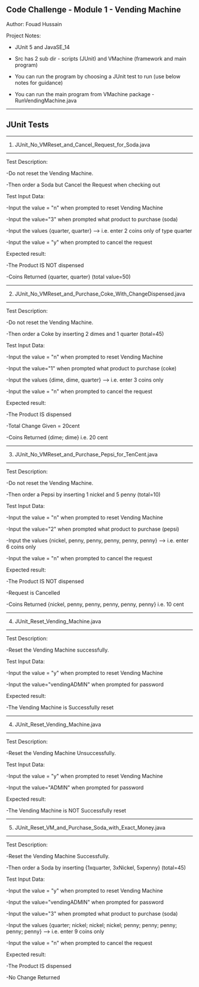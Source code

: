 Code Challenge - Module 1 - Vending Machine
-----------------------------------------------------------------------------------
Author: Fouad Hussain

Project Notes: 

- JUnit 5 and JavaSE_14

- Src has 2 sub dir - scripts (JUnit) and VMachine (framework and main program)

- You can run the program by choosing a JUnit test to run (use below notes for guidance)

- You can run the main program from VMachine package - RunVendingMachine.java


------------------------------------------------------------------------------------
JUnit Tests
------------------------------------------------------------------------------------

----------------------------------------------------
1. JUnit_No_VMReset_and_Cancel_Request_for_Soda.java
----------------------------------------------------
Test Description: 

-Do not reset the Vending Machine. 

-Then order a Soda but Cancel the Request when checking out

Test Input Data:

-Input the value = "n" when prompted to reset Vending Machine

-Input the value="3" when prompted what product to purchase (soda)

-Input the values {quarter, quarter} --> i.e. enter 2 coins only of type quarter

-Input the value = "y" when prompted to cancel the request

Expected result:

-The Product IS NOT dispensed

-Coins Returned {quarter, quarter} (total value=50)


----------------------------------------------------
2. JUnit_No_VMReset_and_Purchase_Coke_With_ChangeDispensed.java
----------------------------------------------------
Test Description: 

-Do not reset the Vending Machine. 

-Then order a Coke by inserting 2 dimes and 1 quarter (total=45)

Test Input Data:

-Input the value = "n" when prompted to reset Vending Machine

-Input the value="1" when prompted what product to purchase (coke)

-Input the values {dime, dime, quarter} --> i.e. enter 3 coins only

-Input the value = "n" when prompted to cancel the request

Expected result:

-The Product IS dispensed

-Total Change Given = 20cent

-Coins Returned {dime; dime} i.e. 20 cent




----------------------------------------------------
3. JUnit_No_VMReset_and_Purchase_Pepsi_for_TenCent.java
----------------------------------------------------
Test Description: 

-Do not reset the Vending Machine. 

-Then order a Pepsi by inserting 1 nickel and 5 penny (total=10)

Test Input Data:

-Input the value = "n" when prompted to reset Vending Machine

-Input the value="2" when prompted what product to purchase (pepsi)

-Input the values {nickel, penny, penny, penny, penny, penny} --> i.e. enter 6 coins only

-Input the value = "n" when prompted to cancel the request

Expected result:

-The Product IS NOT dispensed

-Request is Cancelled

-Coins Returned {nickel, penny, penny, penny, penny, penny} i.e. 10 cent

----------------------------------------------------
4. JUnit_Reset_Vending_Machine.java
----------------------------------------------------
Test Description: 

-Reset the Vending Machine successfully. 

Test Input Data:

-Input the value = "y" when prompted to reset Vending Machine

-Input the value="vendingADMIN" when prompted for password

Expected result:

-The Vending Machine is Successfully reset

----------------------------------------------------
4. JUnit_Reset_Vending_Machine.java
----------------------------------------------------
Test Description: 

-Reset the Vending Machine Unsuccessfully. 

Test Input Data:

-Input the value = "y" when prompted to reset Vending Machine

-Input the value="ADMIN" when prompted for password

Expected result:

-The Vending Machine is NOT Successfully reset

----------------------------------------------------
5. JUnit_Reset_VM_and_Purchase_Soda_with_Exact_Money.java
----------------------------------------------------
Test Description: 

-Reset the Vending Machine Successfully. 

-Then order a Soda by inserting {1xquarter, 3xNickel, 5xpenny} (total=45)

Test Input Data:

-Input the value = "y" when prompted to reset Vending Machine

-Input the value="vendingADMIN" when prompted for password

-Input the value="3" when prompted what product to purchase (soda)

-Input the values {quarter; nickel; nickel; nickel; penny; penny; penny; penny; penny} --> i.e. enter 9 coins only

-Input the value = "n" when prompted to cancel the request

Expected result:

-The Product IS dispensed

-No Change Returned
